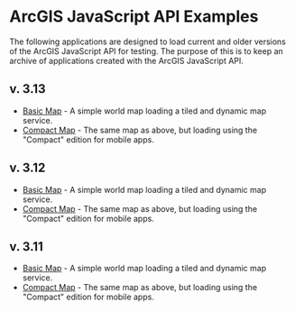 # ArcGIS JavaScript API Examples

The following applications are designed to load current and older versions of the ArcGIS JavaScript API for testing. The purpose of this is to keep an archive of applications created with the ArcGIS JavaScript API.

## v. 3.13

- [Basic Map](http://raykendo.github.io/ArcGIS_JSAPI_Examples/v3_13/index.html) - A simple world map loading a tiled and dynamic map service.
- [Compact Map](http://raykendo.github.io/ArcGIS_JSAPI_Examples/v3_13/compact.html) - The same map as above, but loading using the "Compact" edition for mobile apps.

## v. 3.12

- [Basic Map](http://raykendo.github.io/ArcGIS_JSAPI_Examples/v3_12/index.html) - A simple world map loading a tiled and dynamic map service.
- [Compact Map](http://raykendo.github.io/ArcGIS_JSAPI_Examples/v3_12/compact.html) - The same map as above, but loading using the "Compact" edition for mobile apps.

## v. 3.11

- [Basic Map](http://raykendo.github.io/ArcGIS_JSAPI_Examples/v3_11/index.html) - A simple world map loading a tiled and dynamic map service.
- [Compact Map](http://raykendo.github.io/ArcGIS_JSAPI_Examples/v3_11/compact.html) - The same map as above, but loading using the "Compact" edition for mobile apps.